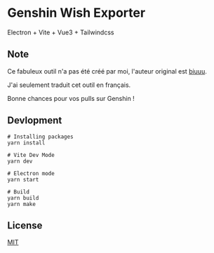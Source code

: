 # Genshin Wish Exporter

Electron + Vite + Vue3 + Tailwindcss

## Note

Ce fabuleux outil n'a pas été créé par moi, l'auteur original est [biuuu](https://github.com/biuuu).

J'ai seulement traduit cet outil en français.

Bonne chances pour vos pulls sur Genshin !

## Devlopment

```
# Installing packages
yarn install

# Vite Dev Mode
yarn dev

# Electron mode
yarn start

# Build
yarn build
yarn make
```

## License

[MIT](https://github.com/biuuu/genshin-gacha-export/blob/main/LICENSE)
